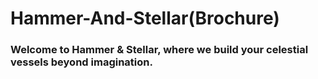 # Hammer-And-Stellar(Brochure)
### Welcome to Hammer & Stellar, where we build your celestial vessels beyond imagination.
